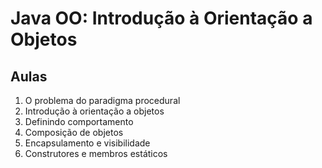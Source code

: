 # Java OO: Introdução à Orientação a Objetos

## Aulas
1. O problema do paradigma procedural
2. Introdução à orientação a objetos
3. Definindo comportamento
4. Composição de objetos
5. Encapsulamento e visibilidade
6. Construtores e membros estáticos
